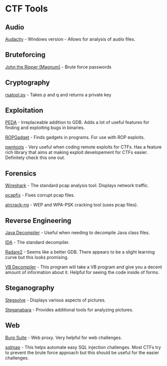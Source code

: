 # CTF Tools
## Audio
[Audacity](http://www.fosshub.com/Audacity.html/audacity-win-2.1.0.exe) - Windows version - Allows for analysis of audio files.

## Bruteforcing
[John the Ripper (Magnum)](https://github.com/magnumripper/JohnTheRipper) - Brute force passwords

## Cryptography
[rsatool.py](https://github.com/ius/rsatool) - Takes p and q and returns a private key

## Exploitation
[PEDA](https://github.com/longld/peda) - Irreplaceable addition to GDB. Adds a lot of useful features for finding and exploiting bugs in binaries.

[ROPGadget](https://github.com/JonathanSalwan/ROPgadget) - Finds gadgets in programs. For use with ROP exploits.

[pwntools](https://github.com/Gallopsled/pwntools) - Very useful when coding remote exploits for CTFs. Has a feature rich library that aims at making exploit developement for CTFs easier. Definitely check this one out.

## Forensics
[Wireshark](https://www.wireshark.org/download.html) - The standard pcap analysis tool. Displays network traffic.

[pcapfix](https://github.com/Rup0rt/pcapfix) - Fixes corrupt pcap files.

[aircrack-ng](http://www.aircrack-ng.org/) - WEP and WPA-PSK cracking tool (uses pcap files).

## Reverse Engineering
[Java Decompiler](http://jd.benow.ca/) - Useful when needing to decompile Java class files. 

[IDA](https://www.hex-rays.com/products/ida/support/download.shtml) - The standard decompiler.

[Radare2](https://github.com/radare/radare2) - Seems like a better GDB. There appears to be a slight learning curve but this looks promising. 

[VB Decompiler](https://www.vb-decompiler.org/download.htm) - This program will take a VB program and give you a decent amount of information about it. Helpful for seeing the code inside of forms.

## Steganography
[Stegsolve](https://www.wechall.net/de/forum/show/thread/527/Stegsolve_1.3/) - Displays various aspects of pictures.

[Steganabara](http://www.caesum.com/handbook/steganabara-1.1.1.tar.gz) - Provides additional tools for analyzing pictures.

## Web
[Burp Suite](http://portswigger.net/burp/download.html) - Web proxy. Very helpful for web challenges.

[sqlmap](http://sqlmap.org/) - This helps automate easy SQL injection challenges. Most CTFs try to prevent the brute force approach but this should be useful for the easier challenges.
